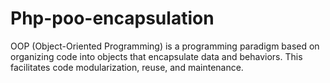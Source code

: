 # Php-poo-encapsulation
OOP (Object-Oriented Programming) is a programming paradigm based on organizing code into objects that encapsulate data and behaviors. This facilitates code modularization, reuse, and maintenance.
